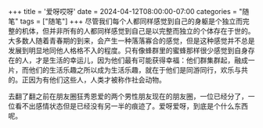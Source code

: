 +++
title = '爱呀哎呀'
date = 2024-04-12T08:00:00-07:00
categories = "随笔"
tags = ["随笔"]
+++
尽管我们每个人都同样感觉到自己的身躯是个独立而完整的机体，但并非所有的人都同样感觉到自己是以完整而独立的个体存在于世的。大多数人随着青春期的到来，会产生一种落落寡合的感觉，但是这种感觉并不总是发展到明显地同他人格格不入的程度。只有像蜂群里的蜜蜂那样很少感觉到自身存在的人，才是生活的幸运儿，因为他们最有可能获得幸福：他们群集群起，融成一片，而他们的生活乐趣之所以成为生活乐趣，就在于他们是同游同行，欢乐与共的。正因为有他们这些人，人类才被称作社会动物。

去翻了翻之前在朋友圈狂秀恩爱的两个男性朋友现在的朋友圈，一位已经分了，一位看不出感情状态但是已经没有另一半的痕迹了。爱呀爱呀，到底是个什么东西呢。